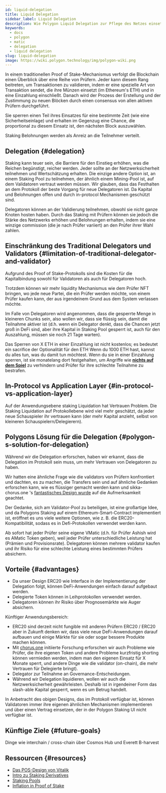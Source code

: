 ```yaml
---
id: liquid-delegation
title: Liquid Delegation
sidebar_label: Liquid Delegation
description: Wie Polygon Liquid Delegation zur Pflege des Netzes einsetzt.
keywords:
  - docs
  - polygon
  - matic
  - delegation
  - liquid delegation
slug: liquid-delegation
image: https://wiki.polygon.technology/img/polygon-wiki.png
---
```


In einem traditionellen Proof of Stake-Mechanismus verfolgt die Blockchain einen Überblick über eine Reihe von Prüfern. Jeder kann diesem Rang beitreten, um Transaktionen zu validieren, indem er eine spezielle Art von Transaktion sendet, die ihre Münzen einsetzt (im Ethereum's ETH) und in eine Einzahlung einschließt. Danach wird der Prozess der Erstellung und der Zustimmung zu neuen Blöcken durch einen consensus von allen aktiven Prüfern durchgeführt.

Sie sperren einen Teil ihres Einsatzes für eine bestimmte Zeit (wie eine Sicherheitseinlage) und erhalten im Gegenzug eine Chance, die proportional zu diesem Einsatz ist, den nächsten Block auszuwählen.

Staking Belohnungen werden als Anreiz an die Teilnehmer verteilt.

## Delegation {#delegation}

Staking kann teuer sein, die Barriere für den Einstieg erhöhen, was die Reichen begünstigt, reicher werden. Jeder sollte an der Netzwerksicherheit teilnehmen und Wertschätzung erhalten. Die einzige andere Option ist, an einem Staking Pool zu teilnehmen, der ähnlich einem Mining-Pool ist, auf dem Validatoren vertraut werden müssen. Wir glauben, dass das Festhalten an dem Protokoll der beste Vorgang für neue Delegatoren ist. Da Kapital und Belohnungen offen und durch in-protocol Mechanismen geschützt sind.

Delegatoren können an der Validierung teilnehmen, obwohl sie nicht ganze Knoten hosten haben. Durch das Staking mit Prüfern können sie jedoch die Stärke des Netzwerks erhöhen und Belohnungen erhalten, indem sie eine winzige commission (die je nach Prüfer variiert) an den Prüfer ihrer Wahl zahlen.

## Einschränkung des Traditional Delegators und Validators {#limitation-of-traditional-delegator-and-validator}

Aufgrund des Proof of Stake-Protokolls sind die Kosten für die Kapitalbindung sowohl für Validatoren als auch für Delegatoren hoch.

Trotzdem können wir mehr liquidity Mechanismus wie dem Prüfer NFT bringen, wo jede neue Partei, die ein Prüfer werden möchte, von einem Prüfer kaufen kann, der aus irgendeinem Grund aus dem System verlassen möchte.

Im Falle von Delegatoren wird angenommen, dass die gesperrte Menge in kleineren Chunks sein, also wollen wir, dass sie flüssig sein, damit die Teilnahme aktiver ist (d.h. wenn ein Delegator denkt, dass die Chancen jetzt groß in DeFi sind, aber ihre Kapital in Staking Pool gesperrt ist, auch für den Auszahlung, müssen sie noch 21 Tage warten).

Das Sperren von X ETH in einer Einzahlung ist nicht kostenlos; es bedeutet ein sacrifice der Optionalität für den ETH Wenn du 1000 ETH hast, kannst du alles tun, was du damit tun möchtest. Wenn du sie in einer Einzahlung sperren, ist sie monatelang dort festgehalten, um Angriffe wie [**nichts auf dem Spiel**](https://github.com/ethereum/wiki/wiki/Proof-of-Stake-FAQ#what-is-the-nothing-at-stake-problem-and-how-can-it-be-fixed) zu verhindern und Prüfer für ihre schlechte Teilnahme zu bestrafen.

## In-Protocol vs Application Layer {#in-protocol-vs-application-layer}

Auf der Anwendungsebene staking Liquidation hat Vertrauen Problem. Die Staking Liquidation auf Protokollebene wird viel mehr geschätzt, da jeder neue Schauspieler ihr vertrauen kann (der mehr Kapital anzieht, selbst von kleineren Schauspielern/Delegierern).

## Polygons Lösung für die Delegation {#polygon-s-solution-for-delegation}

Während wir die Delegation erforschen, haben wir erkannt, dass die Delegation im Protokoll sein muss, um mehr Vertrauen von Delegatoren zu haben.

Wir hatten eine ähnliche Frage wie die validators von Prüfern konfrontiert und dachten, es zu machen, die Transfers sein und auf ähnliche Gedanken erforschen kann, wie es flüssiger gemacht werden kann und sikka-chorus.one 's [fantastisches Design wurde](https://blog.chorus.one/delegation-vouchers/) auf die Aufmerksamkeit geachtet.

Der Gedanke, sich am Validator-Pool zu beteiligen, ist eine großartige Idee, und da Polygons Staking auf einem Ethereum-Smart-Contract implementiert ist, eröffnet es uns viele weitere Optionen, wie z. B. die ERC20-Kompatibilität, sodass es in Defi-Protokollen verwendet werden kann.

Ab sofort hat jeder Prüfer seine eigene VMatic (d.h. für Prüfer Ashish wird es AMatic Token geben), weil jeder Prüfer unterschiedliche Leistung hat (Prämien und Provisionsrate). Delegatoren können mehrere validator kaufen und ihr Risiko für eine schlechte Leistung eines bestimmten Prüfers absichern.

## Vorteile {#advantages}

- Da unser Design ERC20 wie Interface in der Implementierung der Delegation folgt, können DeFi-Anwendungen einfach darauf aufgebaut werden.
- Delegierte Token können in Leihprotokollen verwendet werden.
- Delegatoren können ihr Risiko über Prognosemärkte wie Auger absichern.

Künftiger Anwendungsbereich:

- ERC20 sind derzeit nicht fungible mit anderen Prüfern ERC20 / ERC20 aber in Zukunft denken wir, dass viele neue DeFi-Anwendungen darauf aufbauen und einige Märkte für sie oder sogar bessere Produkte machen können.
- Mit [chorus.one](http://chorus.one) initiierte Forschung erforschen wir auch Probleme wie Prüfer, die ihre eigenen Token und andere Probleme kurzfristig shorting können vermieden werden, indem man den eigenen Einsatz für X Monate sperrt, und andere Dinge wie die validator (on-chain), die mehr Vertrauen für Delegierte bringt).
- Delegator zur Teilnahme an Governance-Entscheidungen.
- Während wir Delegation liquidieren, wollen wir auch die Netzwerksicherheit gewährleisten. Deshalb ist in irgendeiner Form das slash-able Kapital gesperrt, wenn es um Betrug handelt.

In Anbetracht des obigen Designs, das im Protokoll verfügbar ist, können Validatoren immer ihre eigenen ähnlichen Mechanismen implementieren und über einen Vertrag einsetzen, der in der Polygon Staking UI nicht verfügbar ist.

## Künftige Ziele {#future-goals}

Dinge wie interchain / cross-chain über Cosmos Hub und Everett B-harvest

## Ressourcen {#resources}

- [Das POS-Design von Vitalik](https://medium.com/@VitalikButerin/a-proof-of-stake-design-philosophy-506585978d51)
- [Intro zu Staking Derivatives](https://medium.com/lemniscap/an-intro-to-staking-derivatives-i-a43054efd51c)
- [Staking Pools](https://slideslive.com/38920085/ethereum-20-trustless-staking-pools)
- [Inflation in Proof of Stake](https://medium.com/figment-networks/mis-understanding-yield-and-inflation-in-proof-of-stake-networks-6fea7e7c0e41)
